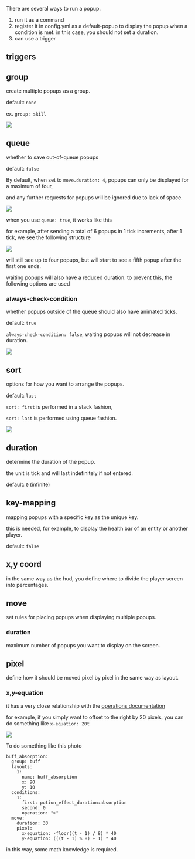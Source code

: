 There are several ways to run a popup.
1. run it as a command
2. register it in config.yml as a default-popup to display the popup when a condition is met. in this case, you should not set a duration.
3. can use a trigger

## triggers


## group
create multiple popups as a group.

default: `none`

ex. `group: skill`

![](https://i.imgur.com/jvkTS02.png)


## queue
whether to save out-of-queue popups

default: `false`

By default, when set to `move.duration: 4`, popups can only be displayed for a maximum of four,

and any further requests for popups will be ignored due to lack of space.

![](https://i.imgur.com/upXOXh9.png)

when you use `queue: true`, it works like this

for example, after sending a total of 6 popups in 1 tick increments, after 1 tick, we see the following structure

![](https://i.imgur.com/39O3Mim.png)

will still see up to four popups, but will start to see a fifth popup after the first one ends.

waiting popups will also have a reduced duration. to prevent this, the following options are used

### always-check-condition

whether popups outside of the queue should also have animated ticks.

default: `true`

`always-check-condition: false`, waiting popups will not decrease in duration.

![](https://i.imgur.com/0wdOKLs.png)

## sort

options for how you want to arrange the popups.

default: `last`

`sort: first` is performed in a stack fashion,

`sort: last` is performed using queue fashion.

![](https://i.imgur.com/BMJOFP5.png)

## duration
determine the duration of the popup.

the unit is tick and will last indefinitely if not entered.

default: `0` (infinite)

## key-mapping
mapping popups with a specific key as the unique key.

this is needed, for example, to display the health bar of an entity or another player.

default: `false`

## x,y coord
in the same way as the hud, you define where to divide the player screen into percentages.

## move
set rules for placing popups when displaying multiple popups.

### duration
maximum number of popups you want to display on the screen.

## pixel
define how it should be moved pixel by pixel in the same way as layout.

### x,y-equation

it has a very close relationship with the [operations documentation](https://github.com/toxicity188/BetterHud/wiki/operations)

for example, if you simply want to offset to the right by 20 pixels, you can do something like `x-equation: 20t`

![](https://github.com/toxicity188/BetterHud/assets/114675706/3bef5f14-9d94-498d-95f2-c484e5cc6ef1)

To do something like this photo 
```
buff_absorption:
  group: buff
  layouts:
    1:
      name: buff_absorption
      x: 90
      y: 10
  conditions:
    1:
      first: potion_effect_duration:absorption
      second: 0
      operation: ">"
  move:
    duration: 33
    pixel:
      x-equation: -floor((t - 1) / 8) * 40
      y-equation: (((t - 1) % 8) + 1) * 40
 ```
in this way, some math knowledge is required.